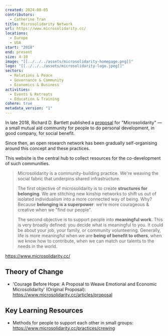 ```yaml
---
created: 2024-08-05
contributors:
  - Catherine Tran
title: Microsolidarity Network
url: https://www.microsolidarity.cc/
locations:
  - Europe
  - USA
start: "2018"
end: present
size: 4-10
image: "[[../../../assets/microsolidarity-homepage.png]]"
logo: "[[../../../assets/microsolidarity-logo.jpeg]]"
sectors:
  - Relations & Peace
  - Governance & Community
  - Economics & Business
activities:
  - Events & Retreats
  - Education & Training
cohere: true
metadata_version: "1"
---
```

In late 2018, Richard D. Bartlett published a [proposal](https://www.microsolidarity.cc/articles/proposal) for "Microsolidarity" — a small mutual aid community for people to do personal development, in good company, for social benefit.

Since then, an open research network has been gradually self-organising around this concept and these practices.

This website is the central hub to collect resources for the co-development of such communities. 

>Microsolidarity is a community-building practice. We're weaving the social fabric that underpins shared infrastructure.
>
>The first objective of microsolidarity is to create **structures for belonging**. We are stitching new kinship networks to shift us out of isolated individualism into a more connected way of being. Why? Because **belonging is a superpower**: we’re more courageous & creative when we "find our people".
>
>The second objective is to support people into **meaningful work.** This is very broadly defined: you decide what is meaningful to you. It could be about your job, your family, or community volunteering. Generally, life is more meaningful when we are **being of benefit to others**, when we know how to contribute, when we can match our talents to the needs in the world.

https://www.microsolidarity.cc/

## Theory of Change

- 'Courage Before Hope: A Proposal to Weave Emotional and Economic Microsolidarity' (Original Proposal): https://www.microsolidarity.cc/articles/proposal

## Key Learning Resources

- Methods for people to support each other in small groups: https://www.microsolidarity.cc/practices/crewing











